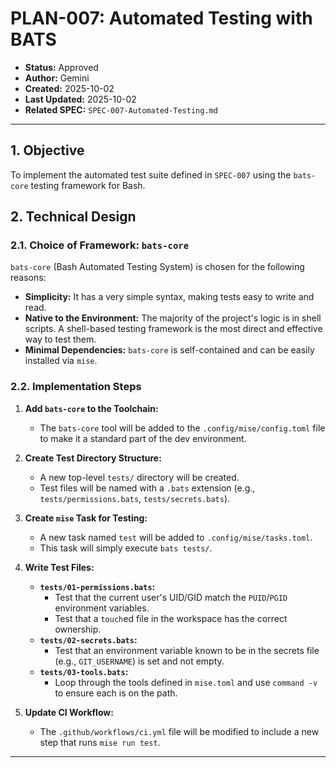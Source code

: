 # PLAN-007: Automated Testing with BATS

*   **Status:** Approved
*   **Author:** Gemini
*   **Created:** 2025-10-02
*   **Last Updated:** 2025-10-02
*   **Related SPEC:** `SPEC-007-Automated-Testing.md`

---

## 1. Objective

To implement the automated test suite defined in `SPEC-007` using the `bats-core` testing framework for Bash.

## 2. Technical Design

### 2.1. Choice of Framework: `bats-core`

`bats-core` (Bash Automated Testing System) is chosen for the following reasons:
*   **Simplicity:** It has a very simple syntax, making tests easy to write and read.
*   **Native to the Environment:** The majority of the project's logic is in shell scripts. A shell-based testing framework is the most direct and effective way to test them.
*   **Minimal Dependencies:** `bats-core` is self-contained and can be easily installed via `mise`.

### 2.2. Implementation Steps

1.  **Add `bats-core` to the Toolchain:**
    *   The `bats-core` tool will be added to the `.config/mise/config.toml` file to make it a standard part of the dev environment.

2.  **Create Test Directory Structure:**
    *   A new top-level `tests/` directory will be created.
    *   Test files will be named with a `.bats` extension (e.g., `tests/permissions.bats`, `tests/secrets.bats`).

3.  **Create `mise` Task for Testing:**
    *   A new task named `test` will be added to `.config/mise/tasks.toml`.
    *   This task will simply execute `bats tests/`.

4.  **Write Test Files:**
    *   **`tests/01-permissions.bats`:**
        *   Test that the current user's UID/GID match the `PUID`/`PGID` environment variables.
        *   Test that a `touch`ed file in the workspace has the correct ownership.
    *   **`tests/02-secrets.bats`:**
        *   Test that an environment variable known to be in the secrets file (e.g., `GIT_USERNAME`) is set and not empty.
    *   **`tests/03-tools.bats`:**
        *   Loop through the tools defined in `mise.toml` and use `command -v` to ensure each is on the path.

5.  **Update CI Workflow:**
    *   The `.github/workflows/ci.yml` file will be modified to include a new step that runs `mise run test`.

---
